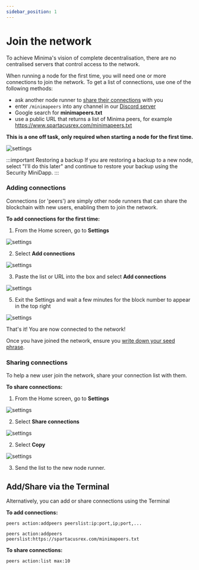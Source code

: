 ```yaml
---
sidebar_position: 1
---
```


# Join the network 

<!-- ---
sidebar_position: 7
--- -->



To achieve Minima's vision of complete decentralisation, there are no centralised servers that control access to the network.

When running a node for the first time, you will need one or more connections to join the network. To get a list of connections, use one of the following methods:
- ask another node runner to [share their connections](#sharing-connections) with you
- enter `/minimapeers` into any channel in our [Discord server](https://discord.com/invite/minimaglobal) 
- Google search for **minimapeers.txt** 
- use a public URL that returns a list of Minima peers, for example https://www.spartacusrex.com/minimapeers.txt

**This is a one off task, only required when starting a node for the first time.**

![settings](/img/runanode/jointhenetwork.png#width50)

:::important Restoring a backup
If you are restoring a backup to a new node, select "I'll do this later" and continue to restore your backup using the Security MiniDapp.
:::

### Adding connections

Connections (or 'peers') are simply other node runners that can share the blockchain with new users, enabling them to join the network. 

**To add connections for the first time:**

1. From the Home screen, go to **Settings** 

![settings](/img/runanode/settingsicon.png#width10)

2. Select **Add connections**

![settings](/img/runanode/addconnectionssetting.png#width50)

3. Paste the list or URL into the box and select **Add connections**

![settings](/img/runanode/addconnections2.png#width50)

<!-- :::note Using a URL 

You may also use a public URL that returns a list of Minima peers, for example https://www.spartacusrex.com/minimapeers.txt

![settings](/img/runanode/addconnectionsurl.png#width50)
::: -->

5. Exit the Settings and wait a few minutes for the block number to appear in the top right

![settings](/img/runanode/blocknum.png#width50)

That's it! You are now connected to the network! 

Once you have joined the network, ensure you [write down your seed phrase](/docs/userguides/newusers/seedphrase).

### Sharing connections 

To help a new user join the network, share your connection list with them. 

**To share connections:**

1. From the Home screen, go to **Settings** 

![settings](/img/runanode/settingsicon.png#width10)

2. Select **Share connections**

![settings](/img/runanode/connectionssetting.png#width50)

2. Select **Copy**

![settings](/img/runanode/shareconnections.png#width50)

3. Send the list to the new node runner.

## Add/Share via the Terminal

Alternatively, you can add or share connections using the Terminal

**To add connections:**
```
peers action:addpeers peerslist:ip:port,ip;port,...
```

```
peers action:addpeers peerslist:https://spartacusrex.com/minimapeers.txt
```

**To share connections:**
```
peers action:list max:10
```